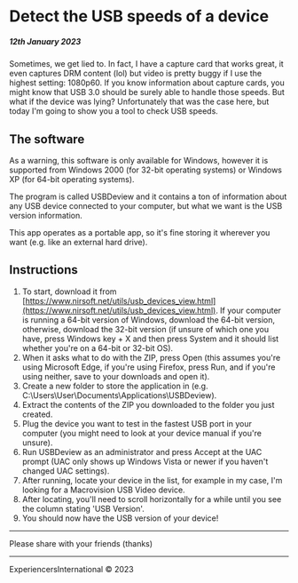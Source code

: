 # Detect the USB speeds of a device
##### 12th January 2023

Sometimes, we get lied to. In fact, I have a capture card that works great, it even captures DRM content (lol) but video is pretty buggy if I use the highest setting: 1080p60. If you know information about capture cards, you might know that USB 3.0 should be surely able to handle those speeds. But what if the device was lying? Unfortunately that was the case here, but today I'm going to show you a tool to check USB speeds.

## The software

As a warning, this software is only available for Windows, however it is supported from Windows 2000 (for 32-bit operating systems) or Windows XP (for 64-bit operating systems).

The program is called USBDeview and it contains a ton of information about any USB device connected to your computer, but what we want is the USB version information.

This app operates as a portable app, so it's fine storing it wherever you want (e.g. like an external hard drive).

## Instructions

1. To start, download it from [https://www.nirsoft.net/utils/usb_devices_view.html](https://www.nirsoft.net/utils/usb_devices_view.html). If your computer is running a 64-bit version of Windows, download the 64-bit version, otherwise, download the 32-bit version (if unsure of which one you have, press Windows key + X and then press System and it should list whether you're on a 64-bit or 32-bit OS).
2. When it asks what to do with the ZIP, press Open (this assumes you're using Microsoft Edge, if you're using Firefox, press Run, and if you're using neither, save to your downloads and open it).
3. Create a new folder to store the application in (e.g. C:\Users\User\Documents\Applications\USBDeview).
4. Extract the contents of the ZIP you downloaded to the folder you just created.
5. Plug the device you want to test in the fastest USB port in your computer (you might need to look at your device manual if you're unsure).
6. Run USBDeview as an administrator and press Accept at the UAC prompt (UAC only shows up Windows Vista or newer if you haven't changed UAC settings).
7. After running, locate your device in the list, for example in my case, I'm looking for a Macrovision USB Video device.
8. After locating, you'll need to scroll horizontally for a while until you see the column stating 'USB Version'.
9. You should now have the USB version of your device!

---

Please share with your friends (thanks)

---

ExperiencersInternational © 2023
